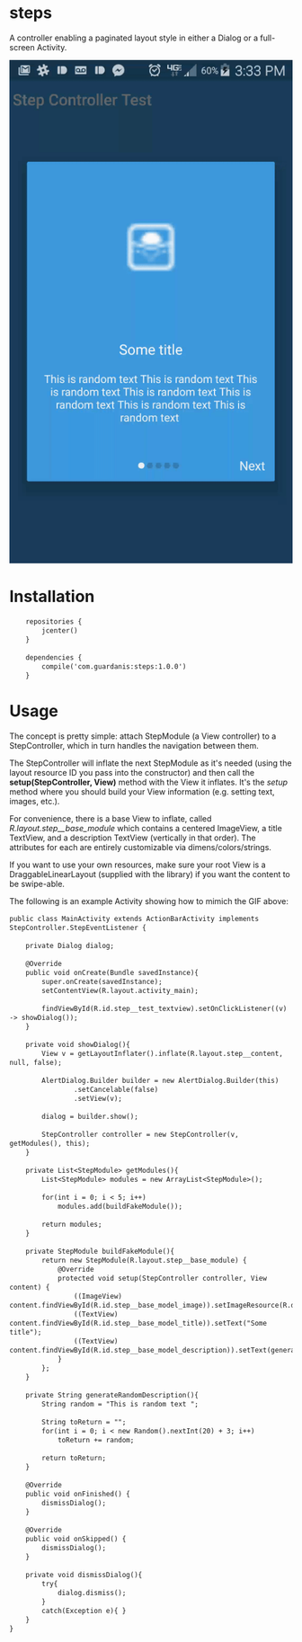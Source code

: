 # steps

A controller enabling a paginated layout style in either a Dialog or a full-screen Activity.

![Steps Sample](https://github.com/mattsilber/steps/raw/master/steps.gif)

# Installation

```
    repositories {
        jcenter()
    }

    dependencies {
        compile('com.guardanis:steps:1.0.0')
    }
```


# Usage

The concept is pretty simple: attach StepModule (a View controller) to a StepController, which in turn handles the navigation between them.

The StepController will inflate the next StepModule as it's needed (using the layout resource ID you pass into the constructor) and then call the **setup(StepController, View)** method with the View it inflates. It's the *setup* method where you should build your View information (e.g. setting text, images, etc.).

For convenience, there is a base View to inflate, called *R.layout.step__base_module* which contains a centered ImageView, a title TextView, and a description TextView (vertically in that order). The attributes for each are entirely customizable via dimens/colors/strings.

If you want to use your own resources, make sure your root View is a DraggableLinearLayout (supplied with the library) if you want the content to be swipe-able.


The following is an example Activity showing how to mimich the GIF above:

```
public class MainActivity extends ActionBarActivity implements StepController.StepEventListener {

    private Dialog dialog;

    @Override
    public void onCreate(Bundle savedInstance){
        super.onCreate(savedInstance);
        setContentView(R.layout.activity_main);

        findViewById(R.id.step__test_textview).setOnClickListener((v) -> showDialog());
    }

    private void showDialog(){
        View v = getLayoutInflater().inflate(R.layout.step__content, null, false);

        AlertDialog.Builder builder = new AlertDialog.Builder(this)
                .setCancelable(false)
                .setView(v);

        dialog = builder.show();

        StepController controller = new StepController(v, getModules(), this);
    }

    private List<StepModule> getModules(){
        List<StepModule> modules = new ArrayList<StepModule>();

        for(int i = 0; i < 5; i++)
            modules.add(buildFakeModule());

        return modules;
    }

    private StepModule buildFakeModule(){
        return new StepModule(R.layout.step__base_module) {
            @Override
            protected void setup(StepController controller, View content) {
                ((ImageView) content.findViewById(R.id.step__base_model_image)).setImageResource(R.drawable.cu__ptr_pulling_image);
                ((TextView) content.findViewById(R.id.step__base_model_title)).setText("Some title");
                ((TextView) content.findViewById(R.id.step__base_model_description)).setText(generateRandomDescription());
            }
        };
    }

    private String generateRandomDescription(){
        String random = "This is random text ";

        String toReturn = "";
        for(int i = 0; i < new Random().nextInt(20) + 3; i++)
            toReturn += random;

        return toReturn;
    }

    @Override
    public void onFinished() {
        dismissDialog();
    }

    @Override
    public void onSkipped() {
        dismissDialog();
    }

    private void dismissDialog(){
        try{
            dialog.dismiss();
        }
        catch(Exception e){ }
    }
}
```


